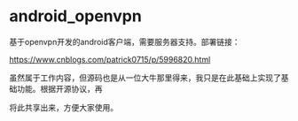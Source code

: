 # android_openvpn

基于openvpn开发的android客户端，需要服务器支持。部署链接：

https://www.cnblogs.com/patrick0715/p/5996820.html

虽然属于工作内容，但源码也是从一位大牛那里得来，我只是在此基础上实现了基础功能。根据开源协议，再

将此共享出来，方便大家使用。